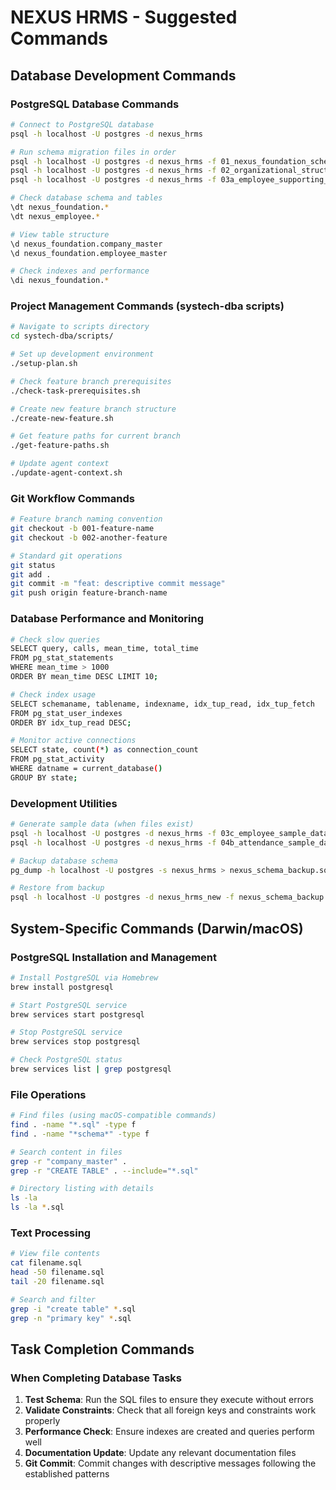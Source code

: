 # NEXUS HRMS - Suggested Commands

## Database Development Commands

### PostgreSQL Database Commands
```bash
# Connect to PostgreSQL database
psql -h localhost -U postgres -d nexus_hrms

# Run schema migration files in order
psql -h localhost -U postgres -d nexus_hrms -f 01_nexus_foundation_schema.sql
psql -h localhost -U postgres -d nexus_hrms -f 02_organizational_structure_schema.sql
psql -h localhost -U postgres -d nexus_hrms -f 03a_employee_supporting_masters_schema.sql

# Check database schema and tables
\dt nexus_foundation.*
\dt nexus_employee.*

# View table structure
\d nexus_foundation.company_master
\d nexus_foundation.employee_master

# Check indexes and performance
\di nexus_foundation.*
```

### Project Management Commands (systech-dba scripts)
```bash
# Navigate to scripts directory
cd systech-dba/scripts/

# Set up development environment
./setup-plan.sh

# Check feature branch prerequisites
./check-task-prerequisites.sh

# Create new feature branch structure
./create-new-feature.sh

# Get feature paths for current branch
./get-feature-paths.sh

# Update agent context
./update-agent-context.sh
```

### Git Workflow Commands
```bash
# Feature branch naming convention
git checkout -b 001-feature-name
git checkout -b 002-another-feature

# Standard git operations
git status
git add .
git commit -m "feat: descriptive commit message"
git push origin feature-branch-name
```

### Database Performance and Monitoring
```bash
# Check slow queries
SELECT query, calls, mean_time, total_time 
FROM pg_stat_statements 
WHERE mean_time > 1000 
ORDER BY mean_time DESC LIMIT 10;

# Check index usage
SELECT schemaname, tablename, indexname, idx_tup_read, idx_tup_fetch
FROM pg_stat_user_indexes
ORDER BY idx_tup_read DESC;

# Monitor active connections
SELECT state, count(*) as connection_count
FROM pg_stat_activity
WHERE datname = current_database()
GROUP BY state;
```

### Development Utilities
```bash
# Generate sample data (when files exist)
psql -h localhost -U postgres -d nexus_hrms -f 03c_employee_sample_data.sql
psql -h localhost -U postgres -d nexus_hrms -f 04b_attendance_sample_data.sql

# Backup database schema
pg_dump -h localhost -U postgres -s nexus_hrms > nexus_schema_backup.sql

# Restore from backup
psql -h localhost -U postgres -d nexus_hrms_new -f nexus_schema_backup.sql
```

## System-Specific Commands (Darwin/macOS)

### PostgreSQL Installation and Management
```bash
# Install PostgreSQL via Homebrew
brew install postgresql

# Start PostgreSQL service
brew services start postgresql

# Stop PostgreSQL service
brew services stop postgresql

# Check PostgreSQL status
brew services list | grep postgresql
```

### File Operations
```bash
# Find files (using macOS-compatible commands)
find . -name "*.sql" -type f
find . -name "*schema*" -type f

# Search content in files
grep -r "company_master" .
grep -r "CREATE TABLE" . --include="*.sql"

# Directory listing with details
ls -la
ls -la *.sql
```

### Text Processing
```bash
# View file contents
cat filename.sql
head -50 filename.sql
tail -20 filename.sql

# Search and filter
grep -i "create table" *.sql
grep -n "primary key" *.sql
```

## Task Completion Commands

### When Completing Database Tasks
1. **Test Schema**: Run the SQL files to ensure they execute without errors
2. **Validate Constraints**: Check that all foreign keys and constraints work properly
3. **Performance Check**: Ensure indexes are created and queries perform well
4. **Documentation Update**: Update any relevant documentation files
5. **Git Commit**: Commit changes with descriptive messages following the established patterns